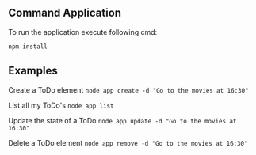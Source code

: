 ## Command Application

To run the application execute following cmd:

``` npm install ```


## Examples
Create a ToDo element
``` node app create -d "Go to the movies at 16:30" ```

List all my ToDo's
``` node app list ```

Update the state of a ToDo
``` node app update -d "Go to the movies at 16:30" ```

Delete a ToDo element
``` node app remove -d "Go to the movies at 16:30" ```
